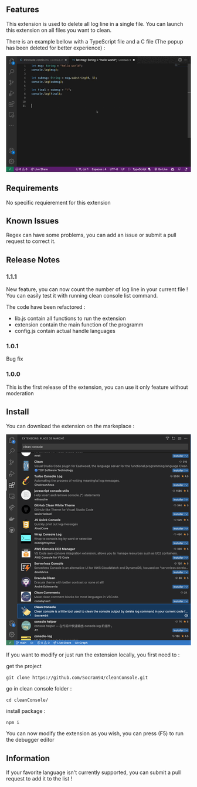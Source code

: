 ## Features

This extension is used to delete all log line in a single file. You can launch this extension on all files you want to clean.

There is an example bellow with a TypeScript file and a C file (The popup has been deleted for better experience) :

![How it works](images/cleanConsole.gif)

## Requirements

No specific requierement for this extension

## Known Issues

Regex can have some problems, you can add an issue or submit a pull request to correct it.

## Release Notes

### 1.1.1

New feature, you can now count the number of log line in your current file !
You can easily test it with running clean console list command.

The code have been refactored :

- lib.js contain all functions to run the extension
- extension contain the main function of the programm
- config.js contain actual handle languages

### 1.0.1

Bug fix

### 1.0.0

This is the first release of the extension, you can use it only feature without moderation



## Install

You can download the extension on the markeplace :

![How it works](images/download.png)

If you want to modify or just run the extension locally, you first need to :

get the project

```
git clone https://github.com/Socram94/cleanConsole.git
```

go in clean console folder :

```
cd cleanConsole/
```

install package : 

```
npm i
```

You can now modify the extension as you wish, you can press (F5) to run the debugger editor 

## Information

If your favorite language isn't currently supported, you can submit a pull request to add it to the list !

